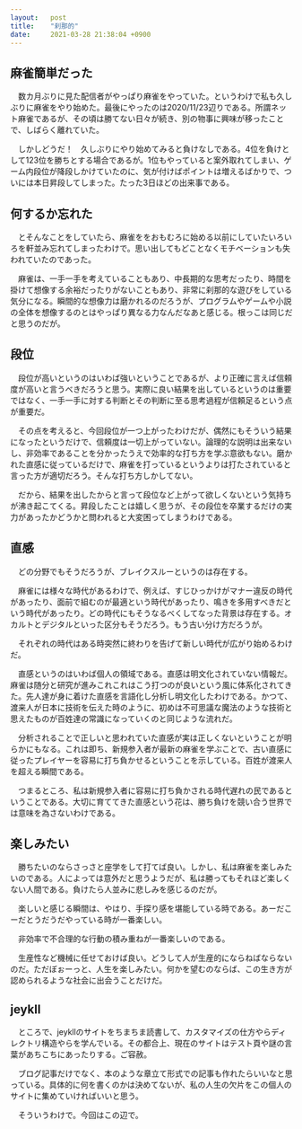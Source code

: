 ```yaml
---
layout:   post
title:    "刹那的"
date:     2021-03-28 21:38:04 +0900
---
```


## 麻雀簡単だった
　数カ月ぶりに見た配信者がやっぱり麻雀をやっていた。というわけで私も久しぶりに麻雀をやり始めた。最後にやったのは2020/11/23辺りである。所謂ネット麻雀であるが、その頃は勝てない日々が続き、別の物事に興味が移ったことで、しばらく離れていた。

　しかしどうだ！　久しぶりにやり始めてみると負けなしである。4位を負けとして123位を勝ちとする場合であるが。1位もやっていると案外取れてしまい、ゲーム内段位が降段しかけていたのに、気が付けばポイントは増えるばかりで、ついには本日昇段してしまった。たった3日ほどの出来事である。

## 何するか忘れた
　とそんなことをしていたら、麻雀ををおもむろに始める以前にしていたいろいろを軒並み忘れてしまったわけで。思い出してもどことなくモチベーションも失われていたのであった。

　麻雀は、一手一手を考えていることもあり、中長期的な思考だったり、時間を掛けて想像する余裕だったりがないこともあり、非常に刹那的な遊びをしている気分になる。瞬間的な想像力は磨かれるのだろうが、プログラムやゲームや小説の全体を想像するのとはやっぱり異なる力なんだなあと感じる。根っこは同じだと思うのだが。

## 段位
　段位が高いというのはいわば強いということであるが、より正確に言えば信頼度が高いと言うべきだろうと思う。実際に良い結果を出しているというのは重要ではなく、一手一手に対する判断とその判断に至る思考過程が信頼足るという点が重要だ。

　その点を考えると、今回段位が一つ上がったわけだが、偶然にもそういう結果になったというだけで、信頼度は一切上がっていない。論理的な説明は出来ないし、非効率であることを分かったうえで効率的な打ち方を学ぶ意欲もない。磨かれた直感に従っているだけで、麻雀を打っているというよりは打たされていると言った方が適切だろう。そんな打ち方しかしてない。

　だから、結果を出したからと言って段位など上がって欲しくないという気持ちが沸き起こてくる。昇段したことは嬉しく思うが、その段位を卒業するだけの実力があったかどうかと問われると大変困ってしまうわけである。

## 直感
　どの分野でもそうだろうが、ブレイクスルーというのは存在する。

　麻雀には様々な時代があるわけで、例えば、すじひっかけがマナー違反の時代があったり、面前で組むのが最適という時代があったり、鳴きを多用すべきだという時代があったり。どの時代にもそうなるべくしてなった背景は存在する。オカルトとデジタルといった区分もそうだろう。もう古い分け方だろうが。

　それぞれの時代はある時突然に終わりを告げて新しい時代が広がり始めるわけだ。

　直感というのはいわば個人の領域である。直感は明文化されていない情報だ。麻雀は随分と研究が進みこれこれはこう打つのが良いという風に体系化されてきた。先人達が身に着けた直感を言語化し分析し明文化したわけである。かつて、渡来人が日本に技術を伝えた時のように、初めは不可思議な魔法のような技術と思えたものが百姓達の常識になっていくのと同じような流れだ。

　分析されることで正しいと思われていた直感が実は正しくないということが明らかにもなる。これは即ち、新規参入者が最新の麻雀を学ぶことで、古い直感に従ったプレイヤーを容易に打ち負かせるということを示している。百姓が渡来人を超える瞬間である。

　つまるところ、私は新規参入者に容易に打ち負かされる時代遅れの民であるということである。大切に育ててきた直感という花は、勝ち負けを競い合う世界では意味を為さないわけである。

## 楽しみたい
　勝ちたいのならさっさと座学をして打てば良い。しかし、私は麻雀を楽しみたいのである。人によっては意外だと思うようだが、私は勝ってもそれほど楽しくない人間である。負けたら人並みに悲しみを感じるのだが。

　楽しいと感じる瞬間は、やはり、手探り感を堪能している時である。あーだこーだとうだうだやっている時が一番楽しい。

　非効率で不合理的な行動の積み重ねが一番楽しいのである。

　生産性など機械に任せておけば良い。どうして人が生産的にならねばならないのだ。ただぼぉーっと、人生を楽しみたい。何かを望むのならば、この生き方が認められるような社会に出会うことだけだ。

## jeykll
　ところで、jeykllのサイトをちまちま読書して、カスタマイズの仕方やらディレクトリ構造やらを学んでいる。その都合上、現在のサイトはテスト頁や謎の言葉があちこちにあったりする。ご容赦。

　ブログ記事だけでなく、本のような章立て形式での記事も作れたらいいなと思っている。具体的に何を書くのかは決めてないが、私の人生の欠片をこの個人のサイトに集めていければいいと思う。

　そういうわけで。今回はこの辺で。